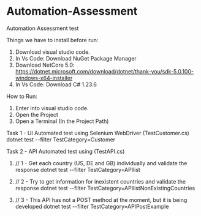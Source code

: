 # Automation-Assessment
Automation Assessment test

Things we have to install before run:

1. Download visual studio code.
2. In Vs Code: Download NuGet Package Manager
3. Download NetCore 5.0: https://dotnet.microsoft.com/download/dotnet/thank-you/sdk-5.0.100-windows-x64-installer
4. In Vs Code: Download C# 1.23.6

How to Run:

1. Enter into visual studio code.
2. Open the Project
3. Open a Terminal (In the Project Path)


Task 1 - UI Automated test using Selenium WebDriver (TestCustomer.cs)
 dotnet test --filter TestCategory=Customer

Task 2 - API Automated test using (TestAPI.cs)
1) // 1 - Get each country (US, DE and GB) individually and validate the response
 dotnet test --filter TestCategory=APIlist

2) // 2 -  Try to get information for inexistent countries and validate the response
 dotnet test --filter TestCategory=APIlistNonExistingCountries
 
3) // 3 - This API has not a POST method at the moment, but it is being developed
dotnet test --filter TestCategory=APIPostExample
